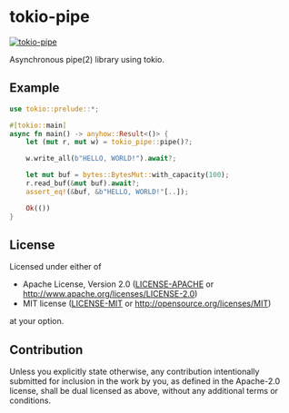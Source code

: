 # tokio-pipe

[![tokio-pipe](https://docs.rs/tokio-pipe/badge.svg)](https://docs.rs/tokio-pipe)

Asynchronous pipe(2) library using tokio.

## Example

```rust
use tokio::prelude::*;

#[tokio::main]
async fn main() -> anyhow::Result<()> {
    let (mut r, mut w) = tokio_pipe::pipe()?;

    w.write_all(b"HELLO, WORLD!").await?;

    let mut buf = bytes::BytesMut::with_capacity(100);
    r.read_buf(&mut buf).await?;
    assert_eq!(&buf, &b"HELLO, WORLD!"[..]);

    Ok(())
}
```

## License

Licensed under either of

 * Apache License, Version 2.0
   ([LICENSE-APACHE](LICENSE-APACHE) or http://www.apache.org/licenses/LICENSE-2.0)
 * MIT license
   ([LICENSE-MIT](LICENSE-MIT) or http://opensource.org/licenses/MIT)

at your option.

## Contribution

Unless you explicitly state otherwise, any contribution intentionally submitted
for inclusion in the work by you, as defined in the Apache-2.0 license, shall be
dual licensed as above, without any additional terms or conditions.
